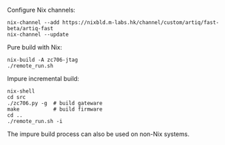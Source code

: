 Configure Nix channels:

```shell
nix-channel --add https://nixbld.m-labs.hk/channel/custom/artiq/fast-beta/artiq-fast
nix-channel --update
```

Pure build with Nix:

```shell
nix-build -A zc706-jtag
./remote_run.sh
```

Impure incremental build:

```shell
nix-shell
cd src
./zc706.py -g  # build gateware
make           # build firmware
cd ..
./remote_run.sh -i
```

The impure build process can also be used on non-Nix systems.
